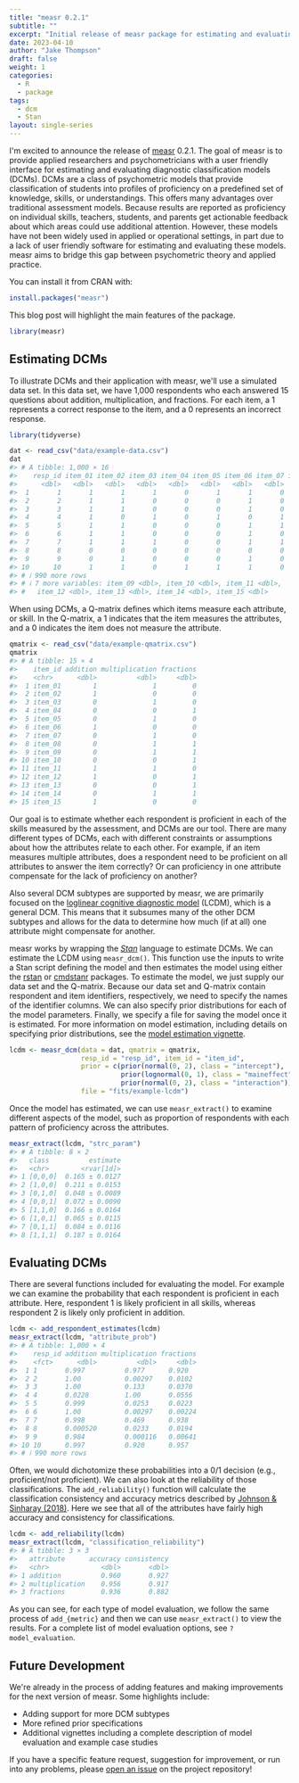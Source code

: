 ```yaml
---
title: "measr 0.2.1"
subtitle: ""
excerpt: "Initial release of measr package for estimating and evaluating diagnostic classification models."
date: 2023-04-10
author: "Jake Thompson"
draft: false
weight: 1
categories:
  - R
  - package
tags:
  - dcm
  - Stan
layout: single-series
---
```




I'm excited to announce the release of [measr](https://measr.info) 0.2.1.
The goal of measr is to provide applied researchers and psychometricians with a user friendly interface for estimating and evaluating diagnostic classification models (DCMs).
DCMs are a class of psychometric models that provide classification of students into profiles of proficiency on a predefined set of knowledge, skills, or understandings.
This offers many advantages over traditional assessment models.
Because results are reported as proficiency on individual skills, teachers, students, and parents get actionable feedback about which areas could use additional attention.
However, these models have not been widely used in applied or operational settings, in part due to a lack of user friendly software for estimating and evaluating these models.
measr aims to bridge this gap between psychometric theory and applied practice.

You can install it from CRAN with:


```r
install.packages("measr")
```

This blog post will highlight the main features of the package.


```r
library(measr)
```

## Estimating DCMs

To illustrate DCMs and their application with measr, we'll use a simulated data set.
In this data set, we have 1,000 respondents who each answered 15 questions about addition, multiplication, and fractions.
For each item, a 1 represents a correct response to the item, and a 0 represents an incorrect response.


```r
library(tidyverse)

dat <- read_csv("data/example-data.csv")
dat
#> # A tibble: 1,000 × 16
#>    resp_id item_01 item_02 item_03 item_04 item_05 item_06 item_07 item_08
#>      <dbl>   <dbl>   <dbl>   <dbl>   <dbl>   <dbl>   <dbl>   <dbl>   <dbl>
#>  1       1       1       1       1       0       1       1       0       1
#>  2       2       1       1       0       0       0       1       0       1
#>  3       3       1       1       0       0       0       1       0       1
#>  4       4       1       0       1       0       1       0       1       1
#>  5       5       1       1       0       0       0       1       1       0
#>  6       6       1       1       0       0       0       1       0       1
#>  7       7       1       1       1       0       0       1       1       1
#>  8       8       0       0       0       0       0       0       0       1
#>  9       9       0       1       0       0       0       1       0       0
#> 10      10       1       1       0       1       1       1       0       1
#> # ℹ 990 more rows
#> # ℹ 7 more variables: item_09 <dbl>, item_10 <dbl>, item_11 <dbl>,
#> #   item_12 <dbl>, item_13 <dbl>, item_14 <dbl>, item_15 <dbl>
```

When using DCMs, a Q-matrix defines which items measure each attribute, or skill.
In the Q-matrix, a 1 indicates that the item measures the attributes, and a 0 indicates the item does not measure the attribute.


```r
qmatrix <- read_csv("data/example-qmatrix.csv")
qmatrix
#> # A tibble: 15 × 4
#>    item_id addition multiplication fractions
#>    <chr>      <dbl>          <dbl>     <dbl>
#>  1 item_01        1              1         0
#>  2 item_02        1              0         0
#>  3 item_03        0              1         0
#>  4 item_04        0              0         1
#>  5 item_05        0              1         0
#>  6 item_06        1              0         0
#>  7 item_07        0              1         0
#>  8 item_08        0              1         1
#>  9 item_09        0              1         1
#> 10 item_10        0              0         1
#> 11 item_11        1              1         0
#> 12 item_12        1              0         1
#> 13 item_13        0              0         1
#> 14 item_14        0              1         1
#> 15 item_15        1              0         0
```

Our goal is to estimate whether each respondent is proficient in each of the skills measured by the assessment, and DCMs are our tool.
There are many different types of DCMs, each with different constraints or assumptions about how the attributes relate to each other.
For example, if an item measures multiple attributes, does a respondent need to be proficient on all attributes to answer the item correctly?
Or can proficiency in one attribute compensate for the lack of proficiency on another?

Also several DCM subtypes are supported by measr, we are primarily focused on the [loglinear cognitive diagnostic model](https://link.springer.com/article/10.1007/s11336-008-9089-5) (LCDM), which is a general DCM.
This means that it subsumes many of the other DCM subtypes and allows for the data to determine how much (if at all) one attribute might compensate for another.

measr works by wrapping the [*Stan*](https://mc-stan.org) language to estimate DCMs.
We can estimate the LCDM using `measr_dcm()`.
This function use the inputs to write a Stan script defining the model and then estimates the model using either the [rstan](https://mc-stan.org/rstan/) or [cmdstanr](https://mc-stan.org/cmdstanr/) packages.
To estimate the model, we just supply our data set and the Q-matrix.
Because our data set and Q-matrix contain respondent and item identifiers, respectively, we need to specify the names of the identifier columns.
We can also specify prior distributions for each of the model parameters.
Finally, we specify a file for saving the model once it is estimated.
For more information on model estimation, including details on specifying prior distributions, see the [model estimation vignette](https://measr.info/articles/model-estimation.html).


```r
lcdm <- measr_dcm(data = dat, qmatrix = qmatrix,
                  resp_id = "resp_id", item_id = "item_id", 
                  prior = c(prior(normal(0, 2), class = "intercept"),
                            prior(lognormal(0, 1), class = "maineffect"),
                            prior(normal(0, 2), class = "interaction")),
                  file = "fits/example-lcdm")
```

Once the model has estimated, we can use `measr_extract()` to examine different aspects of the model, such as proportion of respondents with each pattern of proficiency across the attributes.


```r
measr_extract(lcdm, "strc_param")
#> # A tibble: 8 × 2
#>   class          estimate
#>   <chr>        <rvar[1d]>
#> 1 [0,0,0]  0.165 ± 0.0127
#> 2 [1,0,0]  0.211 ± 0.0153
#> 3 [0,1,0]  0.048 ± 0.0089
#> 4 [0,0,1]  0.072 ± 0.0090
#> 5 [1,1,0]  0.166 ± 0.0164
#> 6 [1,0,1]  0.065 ± 0.0115
#> 7 [0,1,1]  0.084 ± 0.0116
#> 8 [1,1,1]  0.187 ± 0.0164
```

## Evaluating DCMs

There are several functions included for evaluating the model.
For example we can examine the probability that each respondent is proficient in each attribute.
Here, respondent 1 is likely proficient in all skills, whereas respondent 2 is likely only proficient in addition.


```r
lcdm <- add_respondent_estimates(lcdm)
measr_extract(lcdm, "attribute_prob")
#> # A tibble: 1,000 × 4
#>    resp_id addition multiplication fractions
#>    <fct>      <dbl>          <dbl>     <dbl>
#>  1 1       0.997          0.977      0.920  
#>  2 2       1.00           0.00297    0.0102 
#>  3 3       1.00           0.133      0.0370 
#>  4 4       0.0228         1.00       0.0556 
#>  5 5       0.999          0.0253     0.0223 
#>  6 6       1.00           0.00297    0.00224
#>  7 7       0.998          0.469      0.938  
#>  8 8       0.000520       0.0233     0.0194 
#>  9 9       0.984          0.000116   0.00641
#> 10 10      0.997          0.920      0.957  
#> # ℹ 990 more rows
```

Often, we would dichotomize these probabilities into a 0/1 decision (e.g., proficient/not proficient).
We can also look at the reliability of those classifications.
The `add_reliability()` function will calculate the classification consistency and accuracy metrics described by [Johnson & Sinharay (2018)](https://doi.org/10.1111/jedm.12196).
Here we see that all of the attributes have fairly high accuracy and consistency for classifications.


```r
lcdm <- add_reliability(lcdm)
measr_extract(lcdm, "classification_reliability")
#> # A tibble: 3 × 3
#>   attribute      accuracy consistency
#>   <chr>             <dbl>       <dbl>
#> 1 addition          0.960       0.927
#> 2 multiplication    0.956       0.917
#> 3 fractions         0.936       0.882
```

As you can see, for each type of model evaluation, we follow the same process of `add_{metric}` and then we can use `measr_extract()` to view the results.
For a complete list of model evaluation options, see `?model_evaluation`.

## Future Development

We're already in the process of adding features and making improvements for the next version of measr.
Some highlights include:

* Adding support for more DCM subtypes
* More refined prior specifications
* Additional vignettes including a complete description of model evaluation and example case studies

If you have a specific feature request, suggestion for improvement, or run into any problems, please [open an issue](https://github.com/wjakethompson/measr/issues) on the project repository!
